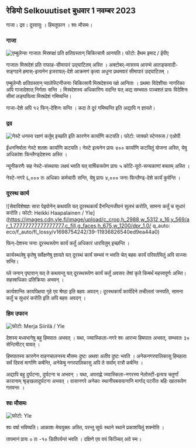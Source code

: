 ## रेडियो Selkouutiset बुधवार 1 नवम्बर 2023

गाजा। द्रव। दूरवायुः । हिमतूफान । श्वः मौसमः।

### गाजा

![एम्बुलेन्सः गाजातः मिस्रपक्षं प्रति क्षतिग्रस्तान् चिकित्सायै आनयति। फोटो: हैथम इमाद / ईपीए](https://images.cdn.yle.fi/image/upload/c_crop,h_2821,w_5016,x_0,y_744/ar_1.7777777777777777,c_fill,g_faces,h_675,w_1200/dpr_1.0/q_auto:eco/f_auto/fl_lossy/v1698852282/39-1194530654258b7aaf7a)

गाजातः मिस्रदेशं प्रति राफाह-सीमापारं उद्घाटितम् अस्ति । अक्टोबर्-मासस्य आरम्भे आतङ्कवादी-सङ्गठने हमास्-इत्यनेन इजरायल्-देशे आक्रमणं कृत्वा अधुना प्रथमवारं सीमापारं उद्घाटितम् ।

एम्बुलेन्सैः क्षतिग्रस्तान् प्यालेस्टिनीजनाः चिकित्सायै मिस्रदेशस्य पक्षे आनिताः । प्रथमाः विदेशीयाः नागरिकाः अपि गाजादेशात् निर्गताः सन्ति । मिस्रदेशस्य अधिकारिणः वदन्ति यत् अद्य सम्भवतः पञ्चशतं प्रायः विदेशिनः सीमां लङ्घयित्वा मिस्रदेशं गमिष्यन्ति।

गाजा-देशे अपि १२ फिन्-देशिनः सन्ति । कदा ते दूरं गमिष्यन्ति इति अद्यापि न ज्ञायते।

### द्रव

![नेस्टे धनस्य रक्षणं कर्तुम् इच्छति इति कारणेन कार्याणि कटयति। फोटो: जाक्को स्टेनरूस / एओपी](https://images.cdn.yle.fi/image/upload/c_crop,h_2611,w_4643,x_0,y_483/ar_1.7777777777777777,c_fill,g_faces,h_675,w_1200/dpr_1.0/q_auto:eco/f_auto/fl_lossy/v1698838481/39-1191437653a0928a0b5b)

ईंधननिर्माता नेस्टे शतशः कार्याणि कटयति। नेस्टे इत्यनेन प्रायः ४०० कार्याणि कटयितुं योजना अस्ति, येषु अधिकांशः फिन्लैण्ड्देशस्य अस्ति ।

न्यूनीकरणैः सह नेस्टे-संस्थायाः लक्ष्यं भवति यत् वार्षिकरूपेण प्रायः ५ कोटि-यूरो-रूप्यकाणां बचतम् अस्ति ।

नेस्टे-नगरे ६,००० तः अधिकाः कर्मचारीः सन्ति, येषु प्रायः ४,००० जनाः फिन्लैण्ड्-देशे कार्यं कुर्वन्ति ।

### दूरस्थ कार्य

![सेवाविशेषज्ञः सारा पेइपोनेन् कथयति यत् दूरस्थकार्यं दैनन्दिनजीवनं सुलभं करोति, सामना कर्तुं च सुधारं करोति। फोटो: Heikki Haapalainen / Yle] (https://images.cdn.yle.fi/image/upload/c_crop,h_2988,w_5312,x_16,y_569/ar_1.77777777777777777,c_fill,g_faces,h_675,w_1200/dpr_1.0/ q_auto: eco/f_auto/fl_lossy/v1698754242/39-11936826540ed9ea44a0)

फिन्-देशस्य जनाः दूरस्थरूपेण कार्यं कर्तुं अधिकारं धारयितुम् इच्छन्ति ।

कार्यस्थलेषु कृतेषु सर्वेक्षणेषु ज्ञायते यत् दूरस्थं कार्यं सम्भवं न भवति चेत् बहवः कार्यं परिवर्तयितुं अपि सज्जाः सन्ति।

य्ले जनान् पृष्टवान् यत् ते कथयन्तु यत् दूरस्थरूपेण कार्यं कर्तुं अवसरः तेषां कृते किमर्थं महत्त्वपूर्णः अस्ति। सहस्राधिकाः प्रतिक्रियाः अभवन् ।

कार्यशान्तिः कार्यापेक्षया गृहे एव श्रेष्ठा इति बहवः अवदन्। दूरस्थकार्यं कार्यदिने लचीलतां जनयति, सामना कर्तुं च सुधारं करोति इति अपि बहवः अवदन् ।

### हिम उफान

![ फोटो: Merja Siirilä / Yle](https://images.cdn.yle.fi/image/upload/c_crop,h_2265,w_4028,x_0,y_378/ar_1.77777777777777777,c_fill,g_faces,h_675,w_1200/dpr_1.0/q_auto:eco/f_auto/fl_lossy/v1698853993/39-119441665423d86dff6c)

देशस्य मध्यभागेषु बहु हिमपातः अभवत् । यथा, ज्य्वास्किला-नगरे श्वः आरभ्य हिमपातः अभवत्, सम्भवतः ३० सेन्टिमीटर् यावत् ।

हिमपातस्य कारणेन वाहनचालनस्य मौसमः दुष्टः अथवा अतीव दुष्टः भवति । अनेकनगरपालिकासु हिमहलाः सर्वं दिवसं मार्गाणि कर्षन्ति, अनेकेषु नगरपालिकासु अपि ते सर्वाम् रात्रौ कर्षन्ति ।

अद्यापि बहु दुर्घटनाः, दुर्घटना च अभवन् । यथा, अपराह्णे ज्य्वास्किला-नगरस्य नेलोस्टी-इत्यत्र चतुर्णां कारानाम् श्रृङ्खलादुर्घटना अभवत् । वासानगरे अनेकाः स्थानीयबसयानानि मार्गाद् पटरीतः बहिः खातरूपेण गतवन्तः ।

### श्वः मौसमः

![ फोटो: Yle](https://images.cdn.yle.fi/image/upload/c_crop,h_1080,w_1919,x_0,y_0/ar_1.77777777777777777,c_fill,g_faces,h_675,w_1200/dpr_1.0/q_auto:eco/f_auto/fl_lossy/v1698848166/39-119453865425d62868a1)

श्वः वर्षा भविष्यति। आकाशः मेघयुक्तः अस्ति, परन्तु सूर्यः स्थाने स्थाने प्रकाशयितुं शक्नोति ।

तापमानं प्रायः ० तः -१० डिग्रीपर्यन्तं भवति । दक्षिणे एव वयं किञ्चित् अग्रे स्मः।